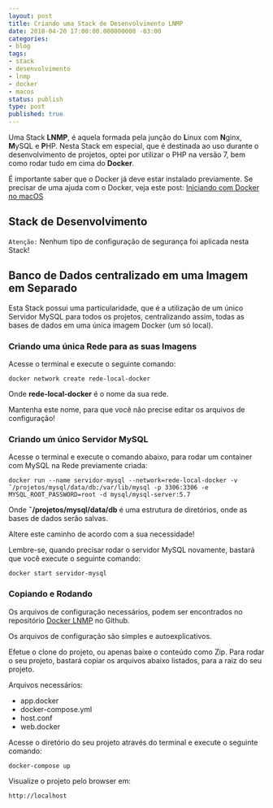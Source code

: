 ```yaml
---
layout: post
title: Criando uma Stack de Desenvolvimento LNMP
date: 2018-04-20 17:00:00.000000000 -03:00
categories:
- blog
tags:
- stack
- desenvolvimento
- lnmp
- docker
- macos
status: publish
type: post
published: true
---
```


Uma Stack **LNMP**, é aquela formada pela junção do **L**inux com **N**ginx, **M**ySQL e **P**HP.
Nesta Stack em especial, que é destinada ao uso durante o desenvolvimento de projetos, optei por utilizar o PHP na versão 7, bem como rodar tudo em cima do **Docker**.

É importante saber que o Docker já deve estar instalado previamente.
Se precisar de uma ajuda com o Docker, veja este post: [Iniciando com Docker no macOS](http://www.maiconschmitz.com.br/blog/2016/05/21/iniciando-com-docker-no-os-x "Iniciando com Docker no macOS")

## Stack de Desenvolvimento

`Atenção:` Nenhum tipo de configuração de segurança foi aplicada nesta Stack!

## Banco de Dados centralizado em uma Imagem em Separado

Esta Stack possui uma particularidade, que é a utilização de um único Servidor MySQL para todos os projetos, centralizando assim, todas as bases de dados em uma única imagem Docker (um só local).

### Criando uma única Rede para as suas Imagens

Acesse o terminal e execute o seguinte comando:

    docker network create rede-local-docker

Onde **rede-local-docker** é o nome da sua rede.

Mantenha este nome, para que você não precise editar os arquivos de configuração!

### Criando um único Servidor MySQL

Acesse o terminal e execute o comando abaixo, para rodar um container com MySQL na Rede previamente criada:

    docker run --name servidor-mysql --network=rede-local-docker -v ˜/projetos/mysql/data/db:/var/lib/mysql -p 3306:3306 -e MYSQL_ROOT_PASSWORD=root -d mysql/mysql-server:5.7

Onde **˜/projetos/mysql/data/db** é uma estrutura de diretórios, onde as bases de dados serão salvas.

Altere este caminho de acordo com a sua necessidade!

Lembre-se, quando precisar rodar o servidor MySQL novamente, bastará que você execute o seguinte comando:

    docker start servidor-mysql

### Copiando e Rodando

Os arquivos de configuração necessários, podem ser encontrados no repositório [Docker LNMP](https://github.com/maiconschmitz/docker-lnmp "Docker LNMP") no Github.

Os arquivos de configuração são simples e autoexplicativos.

Efetue o clone do projeto, ou apenas baixe o conteúdo como Zip.
Para rodar o seu projeto, bastará copiar os arquivos abaixo listados, para a raiz do seu projeto.

Arquivos necessários:
- app.docker
- docker-compose.yml
- host.conf
- web.docker

Acesse o diretório do seu projeto através do terminal e execute o seguinte comando:

    docker-compose up

Visualize o projeto pelo browser em:

    http://localhost

